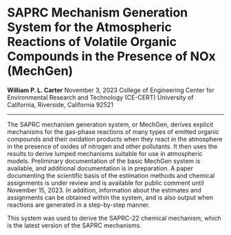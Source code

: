 # SAPRC Mechanism Generation System for the Atmospheric Reactions of Volatile Organic Compounds in the Presence of NOx (MechGen)

‭**William P. L. Carter**‬
‭November 3, 2023‬
‭College of Engineering Center for Environmental Research and Technology (CE-CERT)‬
‭University of California, Riverside, California 92521‬

---

The SAPRC mechanism generation system, or MechGen, derives explicit mechanisms for the gas-phase reactions of many types of emitted organic compounds and their oxidation products when they react in the atmosphere in the presence of oxides of nitrogen and other pollutants. It then uses the results to derive lumped mechanisms suitable for use in atmospheric models. Preliminary documentation of the basic MechGen system is available, and additional documentation is in preparation. A paper documenting the scientific basis of the estimation methods and chemical assignments is under review and is available for public comment until November 15, 2023. In addition, information about the estimates and assignments can be obtained within the system, and is also output when reactions are generated in a step-by-step manner.

This system was used to derive the SAPRC-22 chemical mechanism, which is the latest version of the SAPRC mechanisms.

